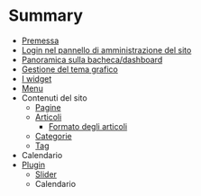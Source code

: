 # Summary

* [Premessa](README.md)
* [Login nel pannello di amministrazione del sito](login.md)
* [Panoramica sulla bacheca/dashboard](dashboard.md)
* [Gestione del tema grafico](tema.md)
* [I widget](widget.md)
* [Menu](menu.md)
* Contenuti del sito
   * [Pagine](pagine.md)
   * [Articoli](articoli.md)
       * [Formato degli articoli](formato.md)
   * [Categorie](categorie.md)
   * [Tag](tag.md)
* Calendario
* [Plugin](plugin.md)
   * [Slider](slider.md)
   * Calendario

